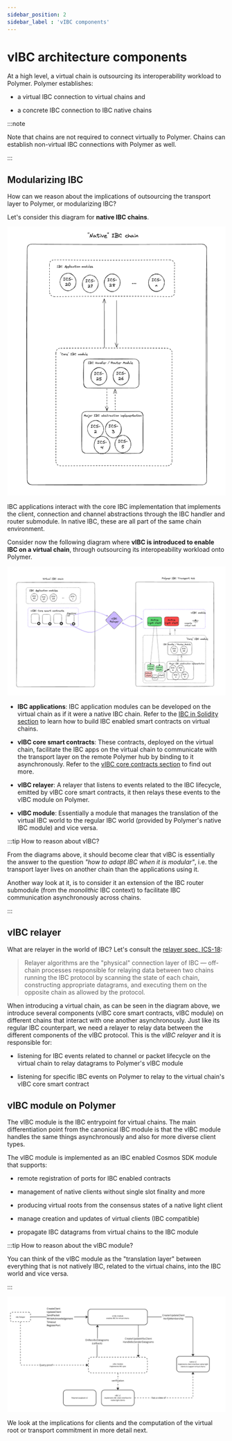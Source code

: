 ```yaml
---
sidebar_position: 2
sidebar_label : 'vIBC components'
---
```


# vIBC architecture components

At a high level, a virtual chain is outsourcing its interoperability workload to Polymer. Polymer establishes:

- a virtual IBC connection to virtual chains and 

- a concrete IBC connection to IBC native chains 

:::note

Note that chains are not required to connect virtually to Polymer. Chains can establish non-virtual IBC connections with Polymer as well.

:::

## Modularizing IBC

How can we reason about the implications of outsourcing the transport layer to Polymer, or modularizing IBC?

Let's consider this diagram for **native  IBC chains**.

![native IBC](../../../../static/img/ibc/ibc-native.png)

IBC applications interact with the core IBC implementation that implements the client, connection and channel abstractions through the IBC handler and router submodule. In native IBC, these are all part of the same chain environment.

Consider now the following diagram where **vIBC is introduced to enable IBC on a virtual chain**, through outsourcing its interopeability workload onto Polymer.

![virtual IBC](../../../../static/img/ibc/virtual-ibc.png)

- **IBC applications**: IBC application modules can be developed on the virtual chain as if it were a native IBC chain. Refer to the [IBC in Solidity section](../../build-dapps/ibc-solidity/ibc-solidity.md) to learn how to build IBC enabled smart contracts on virtual chains.

- **vIBC core smart contracts**: These contracts, deployed on the virtual chain, facilitate the IBC apps on the virtual chain to communicate with the transport layer on the remote Polymer hub by binding to it asynchronously. Refer to the [vIBC core contracts section](../../build-dapps/ibc-solidity/vibc-core.md) to find out more.

- **vIBC relayer**: A relayer that listens to events related to the IBC lifecycle, emitted by vIBC core smart contracts, it then relays these events to the vIBC module on Polymer.

- **vIBC module**: Essentially a module that manages the translation of the virtual IBC world to the regular IBC world (provided by Polymer's native IBC module) and vice versa.

:::tip How to reason about vIBC?

From the diagrams above, it should become clear that vIBC is essentially the answer to the question _"how to adapt IBC when it is modular"_, i.e. the transport layer lives on another chain than the applications using it.

Another way look at it, is to consider it an extension of the IBC router submodule (from the _monolithic_ IBC context) to facilitate IBC communication asynchronously across chains.

:::

## vIBC relayer
What are relayer in the world of IBC? Let's consult the [relayer spec, ICS-18](https://github.com/cosmos/ibc/tree/main/spec/relayer/ics-018-relayer-algorithms):

> Relayer algorithms are the "physical" connection layer of IBC — off-chain processes responsible for relaying data between two chains running the IBC protocol by scanning the state of each chain, constructing appropriate datagrams, and executing them on the opposite chain as allowed by the protocol.

When introducing a virtual chain, as can be seen in the diagram above, we introduce several components (vIBC core smart contracts, vIBC module) on different chains that interact with one another asynchronously. Just like its regular IBC counterpart, we need a relayer to relay data between the different components of the vIBC protocol. This is the _vIBC relayer_ and it is responsible for:

- listening for IBC events related to channel or packet lifecycle on the virtual chain to relay datagrams to Polymer's vIBC module

- listening for specific IBC events on Polymer to relay to the virtual chain's vIBC core smart contract


## vIBC module on Polymer

The vIBC module is the IBC entrypoint for virtual chains. The main differentiation point from the canonical IBC module is that the vIBC module handles the same things asynchronously and also for more diverse client types. 

The vIBC module is implemented as an IBC enabled Cosmos SDK module that supports:

- remote registration of ports for IBC enabled contracts

- management of native clients without single slot finality and more

- producing virtual roots from the consensus states of a native light client

- manage creation and updates of virtual clients (IBC compatible)

- propagate IBC datagrams from virtual chains to the IBC module

:::tip How to reason about the vIBC module?

You can think of the vIBC module as the "translation layer" between everything that is not natively IBC, related to the virtual chains, into the IBC world and vice versa.

:::

<!-- TODO: update diagram -->

![vIBC component interaction](../../../../static/img/learn/comp-interaction.png)

We look at the implications for clients and the computation of the virtual root or transport commitment in more detail next.

